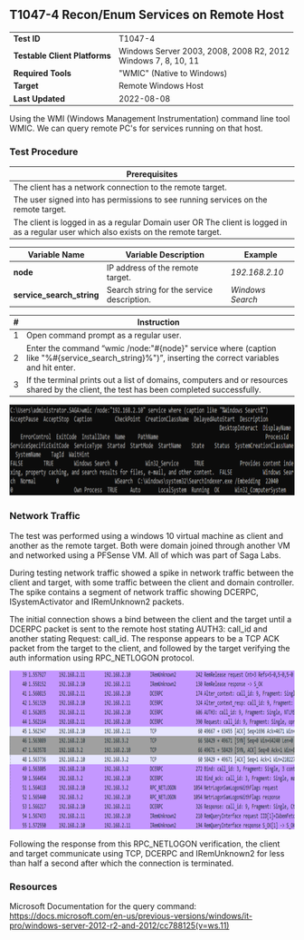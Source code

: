## T1047-4 Recon/Enum Services on Remote Host
|||
|-|-|
|**Test ID**|T1047-4|
|**Testable Client Platforms**|Windows Server 2003, 2008, 2008 R2, 2012<br>Windows 7, 8, 10, 11|
|**Required Tools**|"WMIC" (Native to Windows)|
|**Target**|Remote Windows Host|
|**Last Updated**|2022-08-08|

Using the WMI (Windows Management Instrumentation) command line tool WMIC. We can query remote PC's for services running on that host.

### Test Procedure
|Prerequisites|
|-|
|The client has a network connection to the remote target.|
|The user signed into has permissions to see running services on the remote target.|
|The client is logged in as a regular Domain user OR The client is logged in as a regular user which also exists on the remote target.|

|Variable Name|Variable Description|Example|
|-|-|-|
|**node**|IP address of the remote target.|*192.168.2.10*|
|**service_search_string**|Search string for the service description.|*Windows Search*|

|#|Instruction|
|-|-|
|1|Open command prompt as a regular user.|
|2|Enter the command “wmic /node:"#{node}" service where (caption like "%#{service_search_string}%")”, inserting the correct variables and hit enter.|
|3|If the terminal prints out a list of domains, computers and or resources shared by the client, the test has been completed successfully.|

<img src="T1047-4.png" height="160px">

### Network Traffic
The test was performed using a windows 10 virtual machine as client and another as the remote target. Both were domain joined through another VM and networked using a PFSense VM. All of which was part of Saga Labs.

During testing network traffic showed a spike in network traffic between the client and target, with some traffic between the client and domain controller. The spike contains a segment of network traffic showing DCERPC, ISystemActivator and IRemUnknown2 packets.  

The initial connection shows a bind between the client and the target until a DCERPC packet is sent to the remote host stating AUTH3: call_id and another stating Request: call_id. The response appears to be a TCP ACK packet from the target to the client, and followed by the target verifying the auth information using RPC_NETLOGON protocol. 

<img src="T1047-4-N-Wireshark.png" height="280px">

Following the response from this RPC_NETLOGON verification, the client and target communicate using TCP, DCERPC and IRemUnknown2 for less than half a second after which the connection is terminated. 

### Resources
Microsoft Documentation for the query command: https://docs.microsoft.com/en-us/previous-versions/windows/it-pro/windows-server-2012-r2-and-2012/cc788125(v=ws.11) 